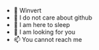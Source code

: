 - 👋 Winvert
- 👀 I do not care about github
- 🌱 I am here to sleep
- 💞️ I am looking for you
- 📫 You cannot reach me

<!---
Winvert/Winvert is a ✨ special ✨ repository because its `README.md` (this file) appears on your GitHub profile.
You can click the Preview link to take a look at your changes.
--->
